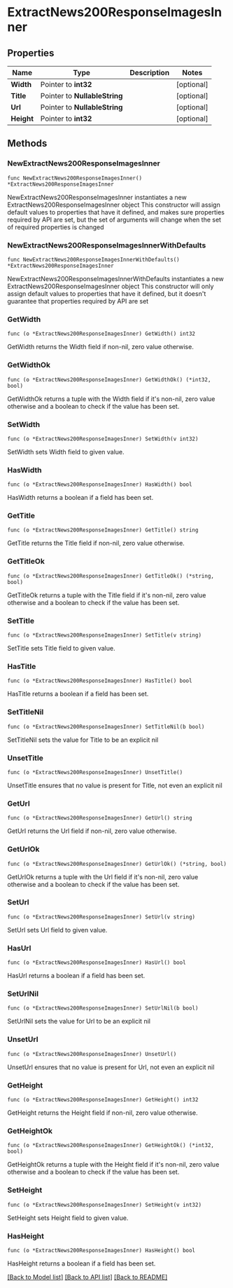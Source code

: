 # ExtractNews200ResponseImagesInner

## Properties

Name | Type | Description | Notes
------------ | ------------- | ------------- | -------------
**Width** | Pointer to **int32** |  | [optional] 
**Title** | Pointer to **NullableString** |  | [optional] 
**Url** | Pointer to **NullableString** |  | [optional] 
**Height** | Pointer to **int32** |  | [optional] 

## Methods

### NewExtractNews200ResponseImagesInner

`func NewExtractNews200ResponseImagesInner() *ExtractNews200ResponseImagesInner`

NewExtractNews200ResponseImagesInner instantiates a new ExtractNews200ResponseImagesInner object
This constructor will assign default values to properties that have it defined,
and makes sure properties required by API are set, but the set of arguments
will change when the set of required properties is changed

### NewExtractNews200ResponseImagesInnerWithDefaults

`func NewExtractNews200ResponseImagesInnerWithDefaults() *ExtractNews200ResponseImagesInner`

NewExtractNews200ResponseImagesInnerWithDefaults instantiates a new ExtractNews200ResponseImagesInner object
This constructor will only assign default values to properties that have it defined,
but it doesn't guarantee that properties required by API are set

### GetWidth

`func (o *ExtractNews200ResponseImagesInner) GetWidth() int32`

GetWidth returns the Width field if non-nil, zero value otherwise.

### GetWidthOk

`func (o *ExtractNews200ResponseImagesInner) GetWidthOk() (*int32, bool)`

GetWidthOk returns a tuple with the Width field if it's non-nil, zero value otherwise
and a boolean to check if the value has been set.

### SetWidth

`func (o *ExtractNews200ResponseImagesInner) SetWidth(v int32)`

SetWidth sets Width field to given value.

### HasWidth

`func (o *ExtractNews200ResponseImagesInner) HasWidth() bool`

HasWidth returns a boolean if a field has been set.

### GetTitle

`func (o *ExtractNews200ResponseImagesInner) GetTitle() string`

GetTitle returns the Title field if non-nil, zero value otherwise.

### GetTitleOk

`func (o *ExtractNews200ResponseImagesInner) GetTitleOk() (*string, bool)`

GetTitleOk returns a tuple with the Title field if it's non-nil, zero value otherwise
and a boolean to check if the value has been set.

### SetTitle

`func (o *ExtractNews200ResponseImagesInner) SetTitle(v string)`

SetTitle sets Title field to given value.

### HasTitle

`func (o *ExtractNews200ResponseImagesInner) HasTitle() bool`

HasTitle returns a boolean if a field has been set.

### SetTitleNil

`func (o *ExtractNews200ResponseImagesInner) SetTitleNil(b bool)`

 SetTitleNil sets the value for Title to be an explicit nil

### UnsetTitle
`func (o *ExtractNews200ResponseImagesInner) UnsetTitle()`

UnsetTitle ensures that no value is present for Title, not even an explicit nil
### GetUrl

`func (o *ExtractNews200ResponseImagesInner) GetUrl() string`

GetUrl returns the Url field if non-nil, zero value otherwise.

### GetUrlOk

`func (o *ExtractNews200ResponseImagesInner) GetUrlOk() (*string, bool)`

GetUrlOk returns a tuple with the Url field if it's non-nil, zero value otherwise
and a boolean to check if the value has been set.

### SetUrl

`func (o *ExtractNews200ResponseImagesInner) SetUrl(v string)`

SetUrl sets Url field to given value.

### HasUrl

`func (o *ExtractNews200ResponseImagesInner) HasUrl() bool`

HasUrl returns a boolean if a field has been set.

### SetUrlNil

`func (o *ExtractNews200ResponseImagesInner) SetUrlNil(b bool)`

 SetUrlNil sets the value for Url to be an explicit nil

### UnsetUrl
`func (o *ExtractNews200ResponseImagesInner) UnsetUrl()`

UnsetUrl ensures that no value is present for Url, not even an explicit nil
### GetHeight

`func (o *ExtractNews200ResponseImagesInner) GetHeight() int32`

GetHeight returns the Height field if non-nil, zero value otherwise.

### GetHeightOk

`func (o *ExtractNews200ResponseImagesInner) GetHeightOk() (*int32, bool)`

GetHeightOk returns a tuple with the Height field if it's non-nil, zero value otherwise
and a boolean to check if the value has been set.

### SetHeight

`func (o *ExtractNews200ResponseImagesInner) SetHeight(v int32)`

SetHeight sets Height field to given value.

### HasHeight

`func (o *ExtractNews200ResponseImagesInner) HasHeight() bool`

HasHeight returns a boolean if a field has been set.


[[Back to Model list]](../README.md#documentation-for-models) [[Back to API list]](../README.md#documentation-for-api-endpoints) [[Back to README]](../README.md)


